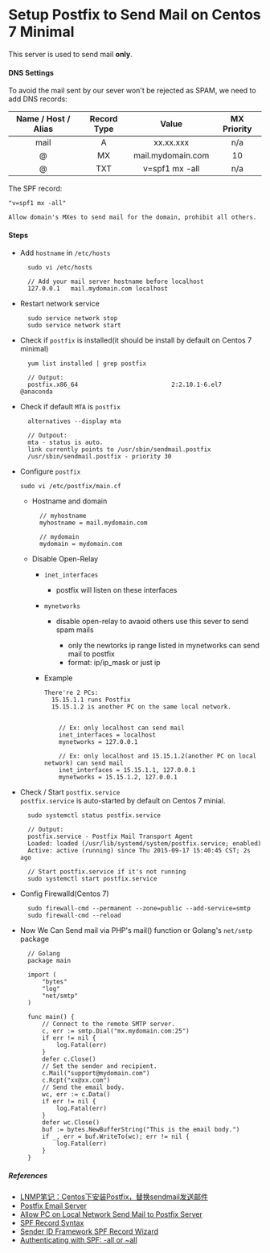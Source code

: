 
# Setup Postfix to Send Mail on Centos 7 Minimal

This server is used to send mail **only**.

#### DNS Settings

To avoid the mail sent by our sever won't be rejected as SPAM, we need to add DNS records:  

| Name / Host / Alias| Record Type |        Value      | MX Priority |
| :----------------: | :---------: | :---------------: | :----------:|
| mail               |  A          | xx.xx.xxx         |   n/a       |
| @                  |  MX         | mail.mydomain.com |   10        |
| @                  |  TXT        | v=spf1 mx -all    |   n/a       |


The SPF record:

    "v=spf1 mx -all"

    Allow domain's MXes to send mail for the domain, prohibit all others.

#### Steps

* Add `hostname` in `/etc/hosts`

        sudo vi /etc/hosts

        // Add your mail server hostname before localhost
        127.0.0.1   mail.mydomain.com localhost

* Restart network service

        sudo service network stop
        sudo service network start

* Check if `postfix` is installed(it should be install by default on Centos 7 minimal)

        yum list installed | grep postfix

        // Output:
        postfix.x86_64                          2:2.10.1-6.el7                 @anaconda

* Check if default `MTA` is `postfix`

        alternatives --display mta

        // Outpout:
        mta - status is auto.
        link currently points to /usr/sbin/sendmail.postfix
        /usr/sbin/sendmail.postfix - priority 30
      

* Configure `postfix`

    `sudo vi /etc/postfix/main.cf`

    * Hostname and domain  
    
            // myhostname
            myhostname = mail.mydomain.com

            // mydomain
            mydomain = mydomain.com

    * Disable Open-Relay

      * `inet_interfaces`
        
        * postfix will listen on these interfaces

      * `mynetworks`
           
        * disable open-relay to avaoid others use this sever to send spam mails
            
           * only the newtorks ip range listed in mynetworks can send mail to postfix
           * format: ip/ip_mask or just ip

      * Example
      
            There're 2 PCs:  
              15.15.1.1 runs Postfix  
              15.15.1.2 is another PC on the same local network.     
           

                // Ex: only localhost can send mail
                inet_interfaces = localhost
                mynetworks = 127.0.0.1
            
                // Ex: only localhost and 15.15.1.2(another PC on local network) can send mail
                inet_interfaces = 15.15.1.1, 127.0.0.1
                mynetworks = 15.15.1.2, 127.0.0.1

* Check / Start `postfix.service`  
`postfix.service` is auto-started by default on Centos 7 minial.

        sudo systemctl status postfix.service
        
        // Output:
        postfix.service - Postfix Mail Transport Agent
        Loaded: loaded (/usr/lib/systemd/system/postfix.service; enabled)
        Active: active (running) since Thu 2015-09-17 15:40:45 CST; 2s ago
        
        // Start postfix.service if it's not running
        sudo systemctl start postfix.service

* Config Firewalld(Centos 7)

        sudo firewall-cmd --permanent --zone=public --add-service=smtp
        sudo firewall-cmd --reload

* Now We Can Send mail via PHP's mail() function or Golang's `net/smtp` package

        // Golang
        package main

        import (
            "bytes"
            "log"
            "net/smtp"
        )

        func main() {
            // Connect to the remote SMTP server.
            c, err := smtp.Dial("mx.mydomain.com:25")
            if err != nil {
                log.Fatal(err)
            }
            defer c.Close()
            // Set the sender and recipient.
            c.Mail("support@mydomain.com")
            c.Rcpt("xx@xx.com")
            // Send the email body.
            wc, err := c.Data()
            if err != nil {
                log.Fatal(err)
            }
            defer wc.Close()
            buf := bytes.NewBufferString("This is the email body.")
            if _, err = buf.WriteTo(wc); err != nil {
                log.Fatal(err)
            }
        }

##### References

* [LNMP笔记：Centos下安装Postfix，替换sendmail发送邮件](http://www.cmhello.com/lnmp-centos-postfix.html)
* [Postfix Email Server](http://www.nurdletech.com/linux-notes/mail-server/postfix.html)
* [Allow PC on Local Network Send Mail to Postfix Server](https://github.com/northbright/Notes/blob/master/Linux/mail_server/postfix/allow_pc_on_local_network_send_mail_to_postfix_server.md)
* [SPF Record Syntax](http://www.openspf.org/SPF_Record_Syntax)
* [Sender ID Framework SPF Record Wizard](https://www.microsoft.com/mscorp/safety/content/technologies/senderid/wizard/default.aspx)
* [Authenticating with SPF: -all or ~all](https://wordtothewise.com/2014/06/authenticating-spf/)